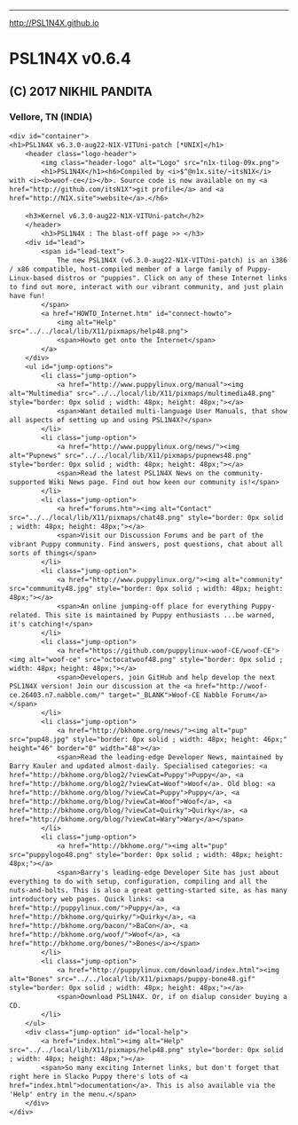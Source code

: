
---

http://PSL1N4X.github.io
# PSL1N4X v0.6.4
## (C) 2017 NIKHIL PANDITA
### Vellore, TN (INDIA)

<html>
<head>
	<title>PSL1N4X v6.3.0-aug22-N1X-VITUni-patch</title>
	<meta charset="utf-8">
</head>
<body>
	
	<div id="container">
	<h1>PSL1N4X v6.3.0-aug22-N1X-VITUni-patch [*UNIX]</h1>
		<header class="logo-header">
			<img class="header-logo" alt="Logo" src="n1x-tilog-09x.png">
			<h1>PSL1N4X</h1><h6>Compiled by <i>$^@n1x.site/~itsN1X</i> with <i><b>woof-ce</i></b>. Source code is now available on my <a href="http://github.com/itsN1X">git profile</a> and <a href="http://N1X.site">website</a>.</h6>
		
		<h3>Kernel v6.3.0-aug22-N1X-VITUni-patch</h2>
		</header>
			<h3>PSL1N4X : The blast-off page >> </h3>
		<div id="lead">
			<span id="lead-text">
				The new PSL1N4X (v6.3.0-aug22-N1X-VITUni-patch) is an i386 / x86 compatible, host-compiled member of a large family of Puppy-Linux-based distros or "puppies". Click on any of these Internet links to find out more, interact with our vibrant community, and just plain have fun!
			</span>
			<a href="HOWTO_Internet.htm" id="connect-howto">
				<img alt="Help" src="../../local/lib/X11/pixmaps/help48.png">
				<span>Howto get onto the Internet</span>
			</a>
		</div>
		<ul id="jump-options">
			<li class="jump-option">
				<a href="http://www.puppylinux.org/manual"><img alt="Multimedia" src="../../local/lib/X11/pixmaps/multimedia48.png" style="border: 0px solid ; width: 48px; height: 48px;"></a>
				<span>Want detailed multi-language User Manuals, that show all aspects of setting up and using PSL1N4X?</span>
			</li>
			<li class="jump-option">
				<a href="http://www.puppylinux.org/news/"><img alt="Pupnews" src="../../local/lib/X11/pixmaps/pupnews48.png" style="border: 0px solid ; width: 48px; height: 48px;"></a>
				<span>Read the latest PSL1N4X News on the community-supported Wiki News page. Find out how keen our community is!</span>
			</li>
			<li class="jump-option">
				<a href="forums.htm"><img alt="Contact" src="../../local/lib/X11/pixmaps/chat48.png" style="border: 0px solid ; width: 48px; height: 48px;"></a>
				<span>Visit our Discussion Forums and be part of the vibrant Puppy community. Find answers, post questions, chat about all sorts of things</span>
			</li>
			<li class="jump-option">
				<a href="http://www.puppylinux.org/"><img alt="community" src="community48.jpg" style="border: 0px solid ; width: 48px; height: 48px;"></a>
				<span>An online jumping-off place for everything Puppy-related. This site is maintained by Puppy enthusiasts ...be warned, it's catching!</span>
			</li>
			<li class="jump-option">
				<a href="https://github.com/puppylinux-woof-CE/woof-CE"><img alt="woof-ce" src="octocatwoof48.png" style="border: 0px solid ; width: 48px; height: 48px;"></a>
				<span>Developers, join GitHub and help develop the next PSL1N4X version! Join our discussion at the <a href="http://woof-ce.26403.n7.nabble.com/" target="_BLANK">Woof-CE Nabble Forum</a></span>
			</li>
			<li class="jump-option">
				<a href="http://bkhome.org/news/"><img alt="pup" src="pup48.jpg" style="border: 0px solid ; width: 48px; height: 46px;" height="46" border="0" width="48"></a>
				<span>Read the leading-edge Developer News, maintained by Barry Kauler and updated almost-daily. Specialised categories: <a href="http://bkhome.org/blog2/?viewCat=Puppy">Puppy</a>, <a href="http://bkhome.org/blog2/?viewCat=Woof">Woof</a>. Old blog: <a href="http://bkhome.org/blog/?viewCat=Puppy">Puppy</a>, <a href="http://bkhome.org/blog/?viewCat=Woof">Woof</a>, <a href="http://bkhome.org/blog/?viewCat=Quirky">Quirky</a>, <a href="http://bkhome.org/blog/?viewCat=Wary">Wary</a></span>
			</li>
			<li class="jump-option">
				<a href="http://bkhome.org/"><img alt="pup" src="puppylogo48.png" style="border: 0px solid ; width: 48px; height: 48px;"></a>
				<span>Barry's leading-edge Developer Site has just about everything to do with setup, configuration, compiling and all the nuts-and-bolts. This is also a great getting-started site, as has many introductory web pages. Quick links: <a href="http://puppylinux.com/">Puppy</a>, <a href="http://bkhome.org/quirky/">Quirky</a>, <a href="http://bkhome.org/bacon/">BaCon</a>, <a href="http://bkhome.org/woof/">Woof</a>, <a href="http://bkhome.org/bones/">Bones</a></span>
			</li>
			<li class="jump-option">
				<a href="http://puppylinux.com/download/index.html"><img alt="Bones" src="../../local/lib/X11/pixmaps/puppy-bone48.gif" style="border: 0px solid ; width: 48px; height: 48px;"></a>
				<span>Download PSL1N4X. Or, if on dialup consider buying a CD.
			</li>
		</ul>
		<div class="jump-option" id="local-help">
			<a href="index.html"><img alt="Help" src="../../local/lib/X11/pixmaps/help48.png" style="border: 0px solid ; width: 48px; height: 48px;"></a>
			<span>So many exciting Internet links, but don't forget that right here in Slacko Puppy there's lots of <a href="index.html">documentation</a>. This is also available via the 'Help' entry in the menu.</span>
		</div>
	</div>
</body>
</html>
